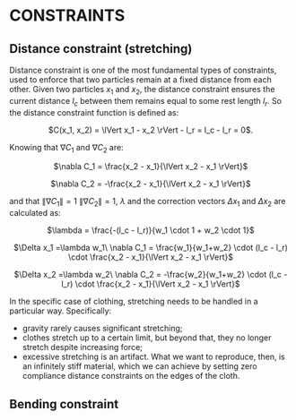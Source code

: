 # CONSTRAINTS

## Distance constraint (stretching)
Distance constraint is one of the most fundamental types of constraints, used to enforce that two particles remain at a fixed distance from each other. Given two particles $x_1$ and $x_2$, the distance constraint ensures the current distance $l_c$ between them remains equal to some rest length $l_r$. So the distance constraint function is defined as: 
<p align="center">
$C(x_1, x_2) = \lVert x_1 - x_2 \rVert - l_r = l_c - l_r = 0$.
</p>

Knowing that $\nabla C_1$ and $\nabla C_2$ are:
<p align="center">
$\nabla C_1 = \frac{x_2 - x_1}{\lVert x_2 - x_1 \rVert}$
</p>
<p align="center">
$\nabla C_2 = -\frac{x_2 - x_1}{\lVert x_2 - x_1 \rVert}$
</p>
  
and that $\lVert \nabla C_1 \rVert = 1$ $\lVert \nabla C_2 \rVert = 1$, $\lambda$ and the correction vectors $\Delta x_1$ and $\Delta x_2$ are calculated as:
<p align="center">
$\lambda = \frac{-(l_c - l_r)}{w_1 \cdot 1 + w_2 \cdot 1}$
</p>
  
<p align="center">
$\Delta x_1 =\lambda w_1\ \nabla C_1 = \frac{w_1}{w_1+w_2} \cdot (l_c - l_r) \cdot \frac{x_2 - x_1}{\lVert x_2 - x_1 \rVert}$  
</p>  

<p align="center">
$\Delta x_2 =\lambda w_2\ \nabla C_2 = -\frac{w_2}{w_1+w_2} \cdot (l_c - l_r) \cdot \frac{x_2 - x_1}{\lVert x_2 - x_1 \rVert}$  
</p>

In the specific case of clothing, stretching needs to be handled in a particular way. Specifically:
- gravity rarely causes significant stretching;
- clothes stretch up to a certain limit, but beyond that, they no longer stretch despite increasing force;
- excessive stretching is an artifact.
What we want to reproduce, then, is an infinitely stiff material, which we can achieve by setting zero compliance distance constraints on the edges of the cloth.

## Bending constraint

